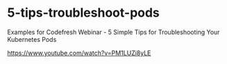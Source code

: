 # 5-tips-troubleshoot-pods
Examples for Codefresh Webinar - 5 Simple Tips for Troubleshooting Your Kubernetes Pods

https://www.youtube.com/watch?v=PM1LUZi8yLE
